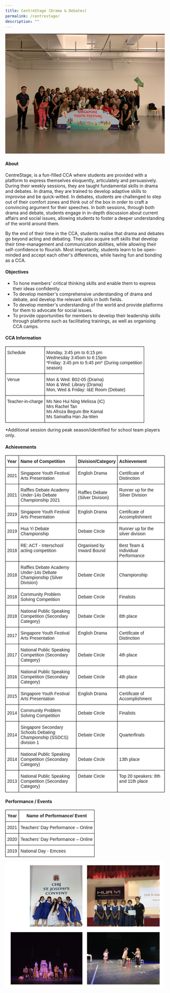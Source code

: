 ```yaml
---
title: CentreStage (Drama & Debates)
permalink: /centrestage/
description: ""
---
```

![](/images/CCA/Visual%20&amp;%20Performing%20Arts/CentreStage%20(Drama%20&amp;%20Debates)/C1.jpg)

#### **About**


CentreStage, is a fun-filled CCA where students are provided with a platform to express themselves eloquently, articulately and persuasively. During their weekly sessions, they are taught fundamental skills in drama and debates. In drama, they are trained to develop adaptive skills to improvise and be quick-witted. In debates, students are challenged to step out of their comfort zones and think out of the box in order to craft a convincing argument for their speeches. In both sessions, through both drama and debate, students engage in in-depth discussion about current affairs and social issues, allowing students to foster a deeper understanding of the world around them.

By the end of their time in the CCA, students realise that drama and debates go beyond acting and debating. They also acquire soft skills that develop their time-management and communication abilities, while allowing their self-confidence to flourish. Most importantly, students learn to be open-minded and accept each other's differences, while having fun and bonding as a CCA.

#### **Objectives**


*   To hone members' critical thinking skills and enable them to express their ideas confidently.
*   To develop member's comprehensive understanding of drama and debate, and develop the relevant skills in both fields.
*   To develop member's understanding of the world and provide platforms for them to advocate for social issues.
*   To provide opportunities for members to develop their leadership skills through platforms such as facilitating trainings, as well as organising CCA camps.

#### **CCA Information**


<style type="text/css">
.tg  {border-collapse:collapse;border-spacing:0;}
.tg td{border-color:black;border-style:solid;border-width:1px;font-family:Arial, sans-serif;font-size:14px;
  overflow:hidden;padding:10px 5px;word-break:normal;}
.tg th{border-color:black;border-style:solid;border-width:1px;font-family:Arial, sans-serif;font-size:14px;
  font-weight:normal;overflow:hidden;padding:10px 5px;word-break:normal;}
.tg .tg-ktyi{background-color:#FFF;text-align:left;vertical-align:top}
</style>
<table class="tg">
<thead>
  <tr>
    <th class="tg-ktyi">Schedule<br></th>
    <th class="tg-ktyi">Monday, 3:45 pm to 6:15 pm<br>Wednesday 3:45om to 6:15pm<br>*Friday: 3:45 pm to 5:45 pm* (During competition<br>season)</th>
  </tr>
</thead>
<tbody>
  <tr>
    <td class="tg-ktyi">Venue<br></td>
    <td class="tg-ktyi">Mon &amp; Wed: B02-05 (Drama)<br>Mon &amp; Wed: Library (Drama)<br>Mon, Wed &amp; Friday: I&amp;E Room (Debate) </td>
  </tr>
  <tr>
    <td class="tg-ktyi">Teacher-in-charge<br></td>
    <td class="tg-ktyi">Ms Neo Hui Ning Melissa (IC)<br>Mrs Rachel Tan<br>Ms Afroza Begum Bte Kamal<br>Ms Samatha Han Jia-Wen</td>
  </tr>
</tbody>
</table>
*Additional session during peak season/identified for school team players only.


#### **Achievements**


<style type="text/css">
.tg  {border-collapse:collapse;border-spacing:0;}
.tg td{border-color:black;border-style:solid;border-width:1px;font-family:Arial, sans-serif;font-size:14px;
  overflow:hidden;padding:10px 5px;word-break:normal;}
.tg th{border-color:black;border-style:solid;border-width:1px;font-family:Arial, sans-serif;font-size:14px;
  font-weight:normal;overflow:hidden;padding:10px 5px;word-break:normal;}
.tg .tg-dgl5{background-color:#FFF;font-weight:bold;text-align:left;vertical-align:top}
.tg .tg-zr06{background-color:#FFF;text-align:left;vertical-align:middle}
.tg .tg-ktyi{background-color:#FFF;text-align:left;vertical-align:top}
</style>
<table class="tg">
<thead>
  <tr>
    <th class="tg-dgl5">Year<br></th>
    <th class="tg-dgl5">Name of Competition<br></th>
    <th class="tg-dgl5">Division/Category<br></th>
    <th class="tg-dgl5">Achievement<br></th>
  </tr>
</thead>
<tbody>
  <tr>
    <td class="tg-zr06">2021</td>
    <td class="tg-zr06">Singapore Youth Festival Arts Presentation</td>
    <td class="tg-zr06">English Drama<br><br></td>
    <td class="tg-zr06">Certificate of Distinction<br> </td>
  </tr>
  <tr>
    <td class="tg-zr06">2021</td>
    <td class="tg-zr06">Raffles Debate Academy<br>Under-14s Debate<br>Championship 2021</td>
    <td class="tg-zr06">Raffles Debate<br>(Silver Division)</td>
    <td class="tg-ktyi">Runner up for the Silver Division </td>
  </tr>
  <tr>
    <td class="tg-zr06">2019<br></td>
    <td class="tg-ktyi">Singapore Youth Festival Arts Presentation<br></td>
    <td class="tg-ktyi">English Drama<br></td>
    <td class="tg-ktyi">Certificate of<br>Accomplishment<br></td>
  </tr>
  <tr>
    <td class="tg-zr06">2019</td>
    <td class="tg-zr06">Hua Yi Debate Championship</td>
    <td class="tg-zr06">Debate Circle </td>
    <td class="tg-ktyi">Runner up for the silver division </td>
  </tr>
  <tr>
    <td class="tg-zr06">2018<br></td>
    <td class="tg-ktyi">RE: ACT - Interschool acting competition<br></td>
    <td class="tg-ktyi">Organised by<br>Inward Bound<br></td>
    <td class="tg-ktyi">Best Team &amp; Individual Performance<br></td>
  </tr>
  <tr>
    <td class="tg-zr06">2018</td>
    <td class="tg-zr06">Raffles Debate Academy<br>Under-14s Debate<br>Championship (Silver<br>Division)</td>
    <td class="tg-zr06">Debate Circle </td>
    <td class="tg-zr06">Championship </td>
  </tr>
  <tr>
    <td class="tg-zr06">2018</td>
    <td class="tg-zr06">Community Problem Solving Competition  </td>
    <td class="tg-zr06">Debate Circle </td>
    <td class="tg-zr06">Finalists </td>
  </tr>
  <tr>
    <td class="tg-zr06">2018 </td>
    <td class="tg-zr06">National Public Speaking Competition (Secondary Category)</td>
    <td class="tg-zr06">Debate Circle</td>
    <td class="tg-zr06">8th place </td>
  </tr>
  <tr>
    <td class="tg-zr06">2017<br></td>
    <td class="tg-ktyi">Singapore Youth Festival<br>Arts Presentation<br></td>
    <td class="tg-ktyi">English Drama<br></td>
    <td class="tg-ktyi">Certificate of Distinction<br></td>
  </tr>
  <tr>
    <td class="tg-zr06">2017</td>
    <td class="tg-zr06">National Public Speaking Competition (Secondary Category) </td>
    <td class="tg-zr06">Debate Circle </td>
    <td class="tg-zr06">4th place </td>
  </tr>
  <tr>
    <td class="tg-zr06">2016</td>
    <td class="tg-zr06">National Public Speaking Competition (Secondary Category)</td>
    <td class="tg-zr06">Debate Circle</td>
    <td class="tg-zr06">4th place </td>
  </tr>
  <tr>
    <td class="tg-zr06">2015<br></td>
    <td class="tg-ktyi">Singapore Youth Festival<br>Arts Presentation<br></td>
    <td class="tg-ktyi">English Drama<br></td>
    <td class="tg-ktyi">Certificate of<br>Accomplishment<br></td>
  </tr>
  <tr>
    <td class="tg-zr06">2014 </td>
    <td class="tg-zr06">Community Problem<br>Solving Competition</td>
    <td class="tg-zr06">Debate Circle </td>
    <td class="tg-zr06">Finalists </td>
  </tr>
  <tr>
    <td class="tg-zr06">2014</td>
    <td class="tg-zr06">Singapore Secondary<br>Schools Debating<br>Championship (SSDCS)<br>division 1</td>
    <td class="tg-zr06">Debate Circle </td>
    <td class="tg-zr06">Quarterfinals</td>
  </tr>
  <tr>
    <td class="tg-zr06">2014</td>
    <td class="tg-zr06">National Public Speaking Competition (Secondary Category)</td>
    <td class="tg-zr06">Debate Circle </td>
    <td class="tg-zr06">13th place</td>
  </tr>
  <tr>
    <td class="tg-zr06">2013<br></td>
    <td class="tg-ktyi">National Public Speaking Competition (Secondary Category)<br></td>
    <td class="tg-ktyi">Debate Circle<br></td>
    <td class="tg-ktyi">Top 20 speakers:  8th<br>and 11th place</td>
  </tr>
</tbody>
</table>

#### **Performance / Events**


<style type="text/css">
.tg  {border-collapse:collapse;border-spacing:0;}
.tg td{border-color:black;border-style:solid;border-width:1px;font-family:Arial, sans-serif;font-size:14px;
  overflow:hidden;padding:10px 5px;word-break:normal;}
.tg th{border-color:black;border-style:solid;border-width:1px;font-family:Arial, sans-serif;font-size:14px;
  font-weight:normal;overflow:hidden;padding:10px 5px;word-break:normal;}
.tg .tg-9hzb{background-color:#FFF;font-weight:bold;text-align:center;vertical-align:top}
.tg .tg-f4yw{background-color:#FFF;text-align:center;vertical-align:middle}
.tg .tg-zr06{background-color:#FFF;text-align:left;vertical-align:middle}
</style>
<table class="tg">
<thead>
  <tr>
    <th class="tg-9hzb">Year<br></th>
    <th class="tg-9hzb">Name of Performance/ Event<br></th>
  </tr>
</thead>
<tbody>
  <tr>
    <td class="tg-f4yw">2021<br></td>
    <td class="tg-zr06">Teachers’ Day Performance – Online<br></td>
  </tr>
  <tr>
    <td class="tg-f4yw">2020<br></td>
    <td class="tg-zr06">Teachers’ Day Performance – Online<br></td>
  </tr>
  <tr>
    <td class="tg-f4yw">2019</td>
    <td class="tg-zr06">National Day - Emcees</td>
  </tr>
</tbody>
</table>

  
![](/images/CCA/Visual%20&amp;%20Performing%20Arts/CentreStage%20(Drama%20&amp;%20Debates)/C2.png)